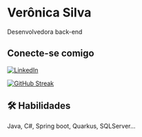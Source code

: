 # Verônica Silva
Desenvolvedora back-end

## Conecte-se comigo
[![LinkedIn](https://img.shields.io/badge/LinkedIn-000?style=for-the-badge&logo=linkedin&logoColor=0E76A8)](https://www.linkedin.com/in/ver%C3%B4nica-silva-4b41aa152/)

[![GitHub Streak](https://streak-stats.demolab.com/?user=hellen365&theme=bear&background=000&border=30A3DC&dates=FFF)](https://git.io/streak-stats)

## 🛠 Habilidades
Java, C#, Spring boot, Quarkus, SQLServer...